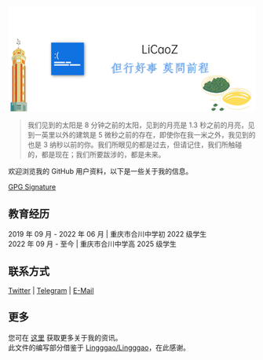 ![banner_image](./images/banner.png)

> 我们见到的太阳是 8 分钟之前的太阳，见到的月亮是 1.3 秒之前的月亮，见到一英里以外的建筑是 5 微秒之前的存在，即使你在我一米之外，我见到的也是 3 纳秒以前的你。我们所眼见的都是过去，但请记住，我们所触碰的，都是现在；我们所要跋涉的，都是未来。

欢迎浏览我的 GitHub 用户资料，以下是一些关于我的信息。

[GPG Signature](https://github.com/LiCaoZ.gpg)

## 教育经历
2019 年 09 月 - 2022 年 06 月 | 重庆市合川中学初 2022 级学生  
2022 年 09 月 - 至今 | 重庆市合川中学高 2025 级学生

## 联系方式
[Twitter](https://twitter.com/LiCaoZ) | [Telegram](https://t.me/LiCaoZ) | [E-Mail](mailto:admin@licaoz.com)

## 更多
您可在 [这里](https://blog.licaoz.com/about) 获取更多关于我的资讯。  
此文件的编写部分借鉴于 [Lingggao/Lingggao](https://github.com/Lingggao/Lingggao/)，在此感谢。
